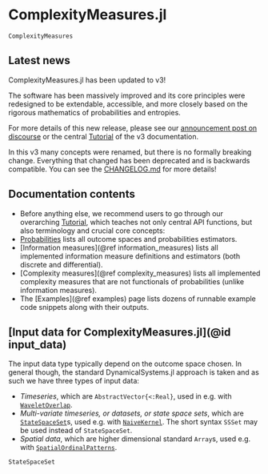 # ComplexityMeasures.jl

```@docs
ComplexityMeasures
```

## Latest news

ComplexityMeasures.jl has been updated to v3!

The software has been massively improved and its core principles were
redesigned to be extendable, accessible, and more closely based
on the rigorous mathematics of probabilities and entropies.

For more details of this new release, please see our [announcement
post on discourse](https://discourse.julialang.org/t/complexitymeasures-jl-v3-a-mathematically-rigorous-software-for-probability-entropy-and-complexity/108562)
or the central [Tutorial](@ref) of the v3 documentation.

In this v3 many concepts were renamed, but there is no formally
breaking change. Everything that changed has been deprecated
and is backwards compatible. You can see the
[CHANGELOG.md](https://github.com/JuliaDynamics/ComplexityMeasures.jl/blob/v3.0.0/CHANGELOG.md) for more details!

## Documentation contents

* Before anything else, we recommend users to go through our overarching [Tutorial](@ref), which teaches not only central API functions, but also terminology and crucial core concepts:
* [Probabilities](@ref) lists all outcome spaces and probabilities estimators.
* [Information measures](@ref information_measures) lists all implemented information measure definitions and estimators (both discrete and differential).
* [Complexity measures](@ref complexity_measures) lists all implemented complexity measures that are not functionals of probabilities (unlike information measures).
* The [Examples](@ref examples) page lists dozens of runnable example code snippets along with their outputs.

## [Input data for ComplexityMeasures.jl](@id input_data)

The input data type typically depend on the outcome space chosen.
In general though, the standard DynamicalSystems.jl approach is taken and as such we have three types of input data:

- *Timeseries*, which are `AbstractVector{<:Real}`, used in e.g. with [`WaveletOverlap`](@ref).
- *Multi-variate timeseries, or datasets, or state space sets*, which are [`StateSpaceSet`](@ref)s, used e.g. with [`NaiveKernel`](@ref). The short syntax `SSSet` may be used instead of `StateSpaceSet`.
- *Spatial data*, which are higher dimensional standard `Array`s, used e.g. with  [`SpatialOrdinalPatterns`](@ref).

```@docs
StateSpaceSet
```
